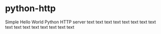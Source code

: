 # python-http

Simple Hello World Python HTTP server
text
text
text
text
text
text
text
text
text
text
text
text
text
text
text
text
